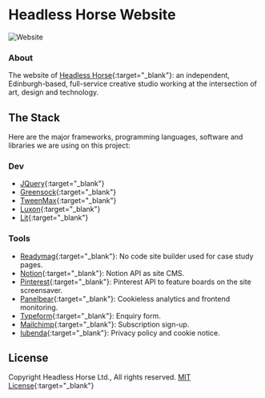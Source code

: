 # Headless Horse Website

![Website](https://img.shields.io/website?down_color=lightgrey&down_message=down&label=headless.horse&style=flat-square&up_color=green&up_message=up&url=https%3A%2F%2Fheadless.horse)

### About
The website of [Headless Horse](https://headless.horse){:target="_blank"}: an independent, Edinburgh-based, full-service creative studio working at the intersection of art, design and technology.

## The Stack
Here are the major frameworks, programming languages, software and libraries we are using on this project:

### Dev
- [JQuery](https://jquery.com){:target="_blank"}
- [Greensock](https://greensock.com/){:target="_blank"}
- [TweenMax](https://greensock.com/tweenmax){:target="_blank"}
- [Luxon](https://github.com/moment/luxon){:target="_blank"}
- [Lit](https://lit.dev){:target="_blank"}

### Tools
- [Readymag](https://readymag.com){:target="_blank"}: No code site builder used for case study pages.
- [Notion](https://notion.so){:target="_blank"}: Notion API as site CMS.
- [Pinterest](ttps://developers.pinterest.com/docs/api/){:target="_blank"}: Pinterest API to feature boards on the site screensaver.
- [Panelbear](https://panelbear.com){:target="_blank"}: Cookieless analytics and frontend monitoring.
- [Typeform](https://typeform.com){:target="_blank"}: Enquiry form.
- [Mailchimp](https://mailchimp.com/){:target="_blank"}: Subscription sign-up.
- [Iubenda](https://iubenda.com){:target="_blank"}: Privacy policy and cookie notice.

## License
Copyright Headless Horse Ltd., All rights reserved.
[MIT License](https://choosealicense.com/licenses/mit/){:target="_blank"}
